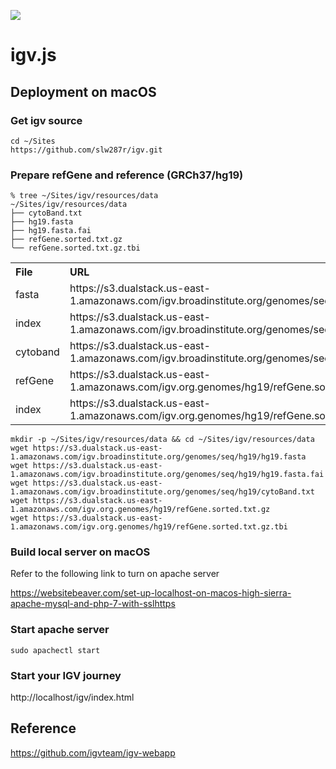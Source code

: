 <img src='https://img.shields.io/badge/igv-local&ndash;only-red.svg'></pre>

# igv.js

## Deployment on macOS

### Get igv source

```
cd ~/Sites
https://github.com/slw287r/igv.git
```

### Prepare refGene and reference (GRCh37/hg19)

```
% tree ~/Sites/igv/resources/data 
~/Sites/igv/resources/data 
├── cytoBand.txt
├── hg19.fasta
├── hg19.fasta.fai
├── refGene.sorted.txt.gz
╰── refGene.sorted.txt.gz.tbi
```

<table>
  <tr align="left">
    <th>File</th>
    <th>URL</th>
  </tr>
  <tr>
    <td>fasta</td>
    <td>https://s3.dualstack.us-east-1.amazonaws.com/igv.broadinstitute.org/genomes/seq/hg19/hg19.fasta</td>
  </tr>
  <tr>
    <td>index</td>
    <td>https://s3.dualstack.us-east-1.amazonaws.com/igv.broadinstitute.org/genomes/seq/hg19/hg19.fasta.fai</td>
  </tr>
  <tr>
    <td>cytoband</td>
    <td>https://s3.dualstack.us-east-1.amazonaws.com/igv.broadinstitute.org/genomes/seq/hg19/cytoBand.txt</td>
  </tr>
  <tr>
    <td>refGene</td>
    <td>https://s3.dualstack.us-east-1.amazonaws.com/igv.org.genomes/hg19/refGene.sorted.txt.gz</td>
  </tr>
  <tr>
    <td>index</td>
    <td>https://s3.dualstack.us-east-1.amazonaws.com/igv.org.genomes/hg19/refGene.sorted.txt.gz.tbi</td>
  </tr>
</table>

```
mkdir -p ~/Sites/igv/resources/data && cd ~/Sites/igv/resources/data
wget https://s3.dualstack.us-east-1.amazonaws.com/igv.broadinstitute.org/genomes/seq/hg19/hg19.fasta
wget https://s3.dualstack.us-east-1.amazonaws.com/igv.broadinstitute.org/genomes/seq/hg19/hg19.fasta.fai
wget https://s3.dualstack.us-east-1.amazonaws.com/igv.broadinstitute.org/genomes/seq/hg19/cytoBand.txt
wget https://s3.dualstack.us-east-1.amazonaws.com/igv.org.genomes/hg19/refGene.sorted.txt.gz
wget https://s3.dualstack.us-east-1.amazonaws.com/igv.org.genomes/hg19/refGene.sorted.txt.gz.tbi
```

### Build local server on macOS

Refer to the following link to turn on apache server

https://websitebeaver.com/set-up-localhost-on-macos-high-sierra-apache-mysql-and-php-7-with-sslhttps


### Start apache server

```
sudo apachectl start
```

### Start your IGV journey

http://localhost/igv/index.html

## Reference

https://github.com/igvteam/igv-webapp
